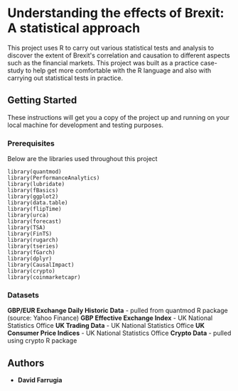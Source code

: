 # Understanding the effects of Brexit: A statistical approach

This project uses R to carry out various statistical tests and analysis to discover the extent of Brexit's correlation and causation to different aspects such as the financial markets. This project was built as a practice case-study to help get more comfortable with the R language and also with carrying out statistical tests in practice.

## Getting Started

These instructions will get you a copy of the project up and running on your local machine for development and testing purposes.

### Prerequisites

Below are the libraries used throughout this project

```
library(quantmod)
library(PerformanceAnalytics)
library(lubridate)
library(fBasics)
library(ggplot2)
library(data.table)
library(flipTime)
library(urca)
library(forecast)
library(TSA)
library(FinTS)
library(rugarch)
library(tseries)
library(fGarch)
library(dplyr)
library(CausalImpact)
library(crypto)
library(coinmarketcapr)
```

### Datasets

**GBP/EUR Exchange Daily Historic Data** - pulled from quantmod R package (source: Yahoo Finance)
**GBP Effective Exchange Index** - UK National Statistics Office
**UK Trading Data** - UK National Statistics Office
**UK Consumer Price Indices** - UK National Statistics Office
**Crypto Data** - pulled using crypto R package

## Authors

* **David Farrugia**
